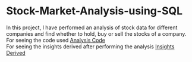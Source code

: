 # Stock-Market-Analysis-using-SQL
In this project, I have performed an analysis of stock data for different companies and find whether to hold, buy or sell the stocks of a company.
For seeing the code used <a href="https://github.com/SrajanKumarShukla/Stock-Market-Analysis-using-SQL/blob/master/Insight.pdf">Analysis Code</a><br>
For seeing the insights derived after performing the analysis <a href="https://github.com/SrajanKumarShukla/Stock-Market-Analysis-using-SQL/blob/master/Analysis.sql">Insights Derived</a>


